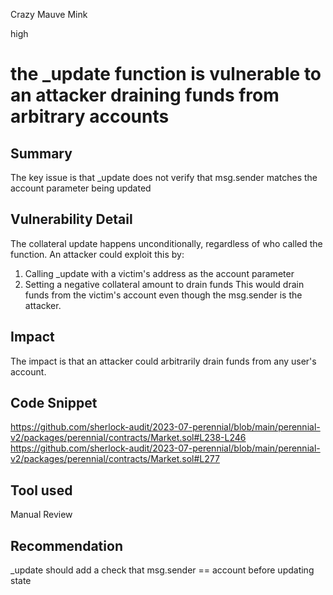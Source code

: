 Crazy Mauve Mink

high

# the _update function is vulnerable to an attacker draining funds from arbitrary accounts
## Summary
The key issue is that _update does not verify that msg.sender matches the account parameter being updated
## Vulnerability Detail 
The collateral update happens unconditionally, regardless of who called the function.
An attacker could exploit this by:
1.	Calling _update with a victim's address as the account parameter
2.	Setting a negative collateral amount to drain funds
This would drain funds from the victim's account even though the msg.sender is the attacker.


## Impact
The impact is that an attacker could arbitrarily drain funds from any user's account.
## Code Snippet
https://github.com/sherlock-audit/2023-07-perennial/blob/main/perennial-v2/packages/perennial/contracts/Market.sol#L238-L246
https://github.com/sherlock-audit/2023-07-perennial/blob/main/perennial-v2/packages/perennial/contracts/Market.sol#L277

## Tool used

Manual Review

## Recommendation 
_update should add a check that msg.sender == account before updating state
